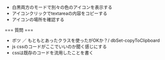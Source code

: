 * 白黒両方のモードで別々の色のアイコンを表示する
* アイコンクリックでtextareaの内容をコピーする
* アイコンの場所を確認する


=== 質問 ===
* ボツ ／ もともとあったクラスを使ったがOKか？/ dbSet-copyToClipboard
* js cssのコードがここでいいのか聞く感じにする
* cssは既存のコードを流用したことを書く